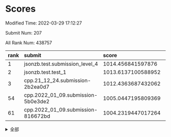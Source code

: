 # Scores

Modified Time: 2022-03-29 17:12:27

Submit Num: 207

All Rank Num: 438757

| rank |               submit               |       score        |       sigma        | pk_num |
| :--- | :--------------------------------- | :----------------- | :----------------- | :----- |
| 1    | jsonzb.test.submission_level_4     | 1014.456841597876  | 0.8218727617697522 | 8479   |
| 2    | jsonzb.test.test_1                 | 1013.6137100588952 | 0.8147943215133742 | 8480   |
| 3    | cpp.21_12_24.submission-2b2ea0d7   | 1012.4363687432062 | 0.7799706388629286 | 8474   |
| 54   | cpp.2022_01_09.submission-5b0e3de2 | 1005.0447195809369 | 0.7167799179036868 | 8482   |
| 61   | cpp.2022_01_09.submission-816672bd | 1004.2319447017264 | 0.7139446199391565 | 8485   |


<details>
<summary>全部</summary>

| rank |                 submit                 |       score        |       sigma        | pk_num |
| :--- | :------------------------------------- | :----------------- | :----------------- | :----- |
| 1    | jsonzb.test.submission_level_4         | 1014.456841597876  | 0.8218727617697522 | 8479   |
| 2    | jsonzb.test.test_1                     | 1013.6137100588952 | 0.8147943215133742 | 8480   |
| 3    | cpp.21_12_24.submission-2b2ea0d7       | 1012.4363687432062 | 0.7799706388629286 | 8474   |
| 4    | gobigger.level_3.submission_level_3_22 | 1011.5830597167916 | 0.7719305322700472 | 8472   |
| 5    | gobigger.level_3.submission_level_3_31 | 1011.2545000930703 | 0.7653354457354671 | 8477   |
| 6    | gobigger.level_3.submission_level_3_42 | 1011.0119391138725 | 0.7704225862811611 | 8478   |
| 7    | gobigger.level_3.submission_level_3_33 | 1010.9835574950786 | 0.7573641636184391 | 8482   |
| 8    | gobigger.level_3.submission_level_3_8  | 1010.9157534172119 | 0.7950855289032399 | 8478   |
| 9    | gobigger.level_3.submission_level_3_18 | 1010.8529484561534 | 0.7479645433661738 | 8482   |
| 10   | gobigger.level_3.submission_level_3_28 | 1010.8395878526303 | 0.777092265800554  | 8479   |
| 11   | gobigger.level_3.submission_level_3_4  | 1010.8128637471939 | 0.7696812603714434 | 8482   |
| 12   | gobigger.level_3.submission_level_3_14 | 1010.7312108422501 | 0.7755764996847263 | 8479   |
| 13   | gobigger.level_3.submission_level_3_25 | 1010.6682520547644 | 0.7695355554107016 | 8478   |
| 14   | gobigger.level_3.submission_level_3_44 | 1010.640681216233  | 0.7686250780834216 | 8481   |
| 15   | gobigger.level_3.submission_level_3_34 | 1010.6354448539031 | 0.7652753628851195 | 8477   |
| 16   | gobigger.level_3.submission_level_3_11 | 1010.623381343096  | 0.7490323597687398 | 8474   |
| 17   | gobigger.level_3.submission_level_3_43 | 1010.5577941908874 | 0.7702917195153073 | 8480   |
| 18   | gobigger.level_3.submission_level_3_7  | 1010.4256624628898 | 0.7805602155938929 | 8484   |
| 19   | gobigger.level_3.submission_level_3_12 | 1010.3764686569016 | 0.7873934912550828 | 8480   |
| 20   | gobigger.level_3.submission_level_3_46 | 1010.2578724060421 | 0.7954300647239216 | 8481   |
| 21   | gobigger.level_3.submission_level_3_15 | 1010.1727756656575 | 0.7689088820815296 | 8478   |
| 22   | gobigger.level_3.submission_level_3_3  | 1010.1680156412692 | 0.7833010279689567 | 8477   |
| 23   | gobigger.level_3.submission_level_3_16 | 1010.1585342457005 | 0.7533512319419118 | 8478   |
| 24   | gobigger.level_3.submission_level_3_10 | 1010.1332253480798 | 0.7845320301227486 | 8484   |
| 25   | gobigger.level_3.submission_level_3_37 | 1010.1215013517932 | 0.7581372882509367 | 8484   |
| 26   | gobigger.level_3.submission_level_3_17 | 1010.084122276819  | 0.7556081469269773 | 8480   |
| 27   | gobigger.level_3.submission_level_3_1  | 1010.0473986489679 | 0.771171455091037  | 8481   |
| 28   | gobigger.level_3.submission_level_3_0  | 1009.9960421455264 | 0.7493080240240494 | 8475   |
| 29   | gobigger.level_3.submission_level_3_13 | 1009.9334802569565 | 0.805602440871762  | 8474   |
| 30   | gobigger.level_3.submission_level_3_39 | 1009.8963925798927 | 0.7424948051533344 | 8475   |
| 31   | gobigger.level_3.submission_level_3_41 | 1009.8684891975354 | 0.7350580577409789 | 8479   |
| 32   | gobigger.level_3.submission_level_3_6  | 1009.839043240844  | 0.7560924271388971 | 8479   |
| 33   | gobigger.level_3.submission_level_3_29 | 1009.8171276594438 | 0.7383205796260335 | 8481   |
| 34   | gobigger.level_3.submission_level_3_48 | 1009.7442010314031 | 0.7523530496268054 | 8480   |
| 35   | gobigger.level_3.submission_level_3_47 | 1009.7395125282906 | 0.7569152347727682 | 8478   |
| 36   | gobigger.level_3.submission_level_3_9  | 1009.6932816589277 | 0.762217753392164  | 8477   |
| 37   | gobigger.level_3.submission_level_3_40 | 1009.6329152865477 | 0.7525451233034512 | 8477   |
| 38   | gobigger.level_3.submission_level_3_23 | 1009.6053143004582 | 0.7424284598558499 | 8479   |
| 39   | gobigger.level_3.submission_level_3_5  | 1009.5226587211324 | 0.7375250230107907 | 8477   |
| 40   | gobigger.level_3.submission_level_3_35 | 1009.5115710249559 | 0.7376307917444164 | 8478   |
| 41   | gobigger.level_3.submission_level_3_20 | 1009.4744939440507 | 0.7549965103408697 | 8477   |
| 42   | gobigger.level_3.submission_level_3_24 | 1009.4680536993878 | 0.7354880908037478 | 8480   |
| 43   | gobigger.level_3.submission_level_3_45 | 1009.4140544953055 | 0.7473680849326333 | 8476   |
| 44   | gobigger.level_3.submission_level_3_19 | 1009.4040505261336 | 0.7586212135735948 | 8474   |
| 45   | gobigger.level_3.submission_level_3_21 | 1009.3533049839476 | 0.7301087634590143 | 8477   |
| 46   | gobigger.level_3.submission_level_3_27 | 1009.1348160703674 | 0.7452917942046509 | 8482   |
| 47   | gobigger.level_3.submission_level_3_2  | 1009.1227501890081 | 0.7379736073028872 | 8474   |
| 48   | gobigger.level_3.submission_level_3_26 | 1009.0153346576216 | 0.7583211599863128 | 8482   |
| 49   | gobigger.level_3.submission_level_3_30 | 1008.7293528334831 | 0.7451458310976735 | 8478   |
| 50   | gobigger.level_3.submission_level_3_36 | 1008.5594512280483 | 0.7571442634705219 | 8480   |
| 51   | gobigger.level_3.submission_level_3_32 | 1008.3733943823383 | 0.7333766157920018 | 8479   |
| 52   | gobigger.level_3.submission_level_3_49 | 1008.3473309609533 | 0.7272356850281757 | 8481   |
| 53   | gobigger.level_3.submission_level_3_38 | 1008.0305846522997 | 0.7168220058425874 | 8485   |
| 54   | cpp.2022_01_09.submission-5b0e3de2     | 1005.0447195809369 | 0.7167799179036868 | 8482   |
| 55   | gobigger.level_1.submission_level_1_17 | 1004.7262806172516 | 0.7212775795660111 | 8477   |
| 56   | gobigger.level_1.submission_level_1_1  | 1004.6903912260015 | 0.7172785087133625 | 8477   |
| 57   | gobigger.level_1.submission_level_1_41 | 1004.6390506915693 | 0.7142947495481538 | 8482   |
| 58   | gobigger.level_1.submission_level_1_43 | 1004.5237808556459 | 0.721118065742757  | 8475   |
| 59   | gobigger.level_1.submission_level_1_24 | 1004.3456505494114 | 0.7311480607026707 | 8474   |
| 60   | gobigger.level_1.submission_level_1_23 | 1004.317156560234  | 0.7199083832727942 | 8478   |
| 61   | cpp.2022_01_09.submission-816672bd     | 1004.2319447017264 | 0.7139446199391565 | 8485   |
| 62   | gobigger.level_1.submission_level_1_33 | 1004.0201567711252 | 0.7012633648632262 | 8480   |
| 63   | gobigger.level_1.submission_level_1_42 | 1003.9980668875813 | 0.7172574192479453 | 8477   |
| 64   | gobigger.level_1.submission_level_1_26 | 1003.9592773536025 | 0.706549678394213  | 8484   |
| 65   | gobigger.level_1.submission_level_1_49 | 1003.9363114854261 | 0.7096515714423445 | 8478   |
| 66   | gobigger.level_1.submission_level_1_37 | 1003.8983829937215 | 0.7147091827039966 | 8475   |
| 67   | gobigger.level_1.submission_level_1_36 | 1003.842490048614  | 0.7223346730535252 | 8474   |
| 68   | gobigger.level_1.submission_level_1_0  | 1003.7089770631668 | 0.702007716951291  | 8478   |
| 69   | gobigger.level_1.submission_level_1_45 | 1003.5765357162171 | 0.7252920879440176 | 8480   |
| 70   | gobigger.level_1.submission_level_1_10 | 1003.5597953956249 | 0.7014518043677757 | 8481   |
| 71   | gobigger.level_1.submission_level_1_5  | 1003.5591094293836 | 0.7131178955863767 | 8474   |
| 72   | gobigger.level_1.submission_level_1_14 | 1003.5231147716149 | 0.7196930983191813 | 8479   |
| 73   | gobigger.level_1.submission_level_1_4  | 1003.3979817382041 | 0.7156405486014465 | 8483   |
| 74   | gobigger.level_1.submission_level_1_18 | 1003.3819418329306 | 0.6994557146813426 | 8477   |
| 75   | gobigger.level_1.submission_level_1_32 | 1003.3769376021015 | 0.7082513396583692 | 8480   |
| 76   | gobigger.level_1.submission_level_1_15 | 1003.283262988966  | 0.7075070393643399 | 8476   |
| 77   | gobigger.level_1.submission_level_1_2  | 1003.1213102398639 | 0.706699329083429  | 8482   |
| 78   | gobigger.level_1.submission_level_1_13 | 1003.113884350438  | 0.7103232392211645 | 8477   |
| 79   | gobigger.level_1.submission_level_1_27 | 1003.1105370393155 | 0.7240783701399924 | 8479   |
| 80   | gobigger.level_1.submission_level_1_8  | 1003.0963811691227 | 0.7189541399831095 | 8477   |
| 81   | gobigger.level_1.submission_level_1_34 | 1003.0905157063028 | 0.7159153082235832 | 8484   |
| 82   | gobigger.level_1.submission_level_1_46 | 1003.0807969092829 | 0.7146784801925632 | 8471   |
| 83   | gobigger.level_1.submission_level_1_6  | 1003.028924069952  | 0.7156817711074196 | 8474   |
| 84   | gobigger.level_1.submission_level_1_44 | 1003.0083763348777 | 0.7099579981820646 | 8480   |
| 85   | gobigger.level_1.submission_level_1_40 | 1003.0018434036081 | 0.7191398354319205 | 8474   |
| 86   | gobigger.level_1.submission_level_1_19 | 1003.0009610528547 | 0.719036705601154  | 8479   |
| 87   | gobigger.level_1.submission_level_1_48 | 1002.9998164829559 | 0.7055439727094883 | 8480   |
| 88   | gobigger.level_1.submission_level_1_28 | 1002.9964857064269 | 0.7080070891602893 | 8476   |
| 89   | gobigger.level_1.submission_level_1_16 | 1002.9258391478974 | 0.7138893003966676 | 8481   |
| 90   | gobigger.level_1.submission_level_1_11 | 1002.8670486755192 | 0.7078090019863637 | 8479   |
| 91   | gobigger.level_1.submission_level_1_39 | 1002.827346235054  | 0.7169185128945365 | 8480   |
| 92   | gobigger.level_1.submission_level_1_21 | 1002.785387350772  | 0.6911551312461217 | 8480   |
| 93   | gobigger.level_1.submission_level_1_31 | 1002.7464511386519 | 0.7056892878154597 | 8473   |
| 94   | gobigger.level_1.submission_level_1_22 | 1002.7114936929988 | 0.7004399521074549 | 8473   |
| 95   | gobigger.level_1.submission_level_1_9  | 1002.6915187863648 | 0.7111757742574768 | 8484   |
| 96   | gobigger.level_1.submission_level_1_47 | 1002.6691707783626 | 0.7164910164352997 | 8481   |
| 97   | gobigger.level_1.submission_level_1_30 | 1002.6014914182283 | 0.7146342934298398 | 8477   |
| 98   | gobigger.level_1.submission_level_1_35 | 1002.5969935747935 | 0.7186246276180576 | 8479   |
| 99   | gobigger.level_1.submission_level_1_20 | 1002.5899582624982 | 0.7218113458268057 | 8477   |
| 100  | gobigger.level_1.submission_level_1_38 | 1002.5664147386569 | 0.7128506814120852 | 8480   |
| 101  | gobigger.level_1.submission_level_1_7  | 1002.5640668036282 | 0.7118005367199339 | 8480   |
| 102  | gobigger.level_1.submission_level_1_12 | 1002.5292718113861 | 0.7162310388481329 | 8478   |
| 103  | gobigger.level_1.submission_level_1_25 | 1002.350838142364  | 0.7020257734636192 | 8478   |
| 104  | gobigger.level_1.submission_level_1_3  | 1002.083417871948  | 0.7122756666711977 | 8479   |
| 105  | gobigger.level_1.submission_level_1_29 | 1002.0175651912114 | 0.7193715452380625 | 8476   |
| 106  | gobigger.random.submission_random_6    | 998.5829271953625  | 0.699167813305032  | 8479   |
| 107  | gobigger.random.submission_random_40   | 997.456537093057   | 0.709639885924594  | 8476   |
| 108  | gobigger.random.submission_random_29   | 997.3736893237076  | 0.7077586199773139 | 8478   |
| 109  | gobigger.random.submission_random_32   | 996.8745360725234  | 0.7063786760415538 | 8479   |
| 110  | gobigger.random.submission_random_20   | 996.8374767572864  | 0.7008333631053382 | 8479   |
| 111  | gobigger.random.submission_random_4    | 996.7763184741542  | 0.7112616611258353 | 8476   |
| 112  | gobigger.random.submission_random_22   | 996.6967320355287  | 0.712003519985886  | 8481   |
| 113  | gobigger.random.submission_random_45   | 996.6462120664061  | 0.703646725615896  | 8479   |
| 114  | gobigger.random.submission_random_43   | 996.5507917869202  | 0.7143837495356895 | 8483   |
| 115  | gobigger.random.submission_random_39   | 996.5482879060982  | 0.7092819788334055 | 8480   |
| 116  | gobigger.random.submission_random_42   | 996.3880025137807  | 0.7047854244321623 | 8476   |
| 117  | gobigger.random.submission_random_41   | 996.2992649942852  | 0.7092777325150361 | 8482   |
| 118  | gobigger.random.submission_random_28   | 996.2696634996947  | 0.7078545193839042 | 8479   |
| 119  | gobigger.random.submission_random_18   | 996.238876527153   | 0.7041157807425391 | 8474   |
| 120  | gobigger.random.submission_random_49   | 996.21901569607    | 0.696852472248861  | 8472   |
| 121  | gobigger.random.submission_random_47   | 996.2031087857583  | 0.7161597336237505 | 8480   |
| 122  | gobigger.random.submission_random_27   | 996.1725210576298  | 0.7110124176271961 | 8485   |
| 123  | gobigger.random.submission_random_16   | 996.1684464327745  | 0.7158068767912389 | 8477   |
| 124  | gobigger.random.submission_random_0    | 996.1475680108881  | 0.7152347260944304 | 8486   |
| 125  | gobigger.random.submission_random_23   | 996.1360973391799  | 0.710973358346615  | 8477   |
| 126  | gobigger.random.submission_random_34   | 996.1327682402916  | 0.7123606036546802 | 8476   |
| 127  | gobigger.random.submission_random_37   | 996.1239311931325  | 0.6898197145933292 | 8483   |
| 128  | gobigger.random.submission_random_15   | 996.1118336374144  | 0.7104492698363987 | 8477   |
| 129  | gobigger.random.submission_random_9    | 996.0935298312719  | 0.6965152423374644 | 8473   |
| 130  | gobigger.random.submission_random_1    | 996.0857296020745  | 0.7177455314834488 | 8476   |
| 131  | gobigger.random.submission_random_38   | 996.0457649707871  | 0.7262014492248905 | 8476   |
| 132  | gobigger.random.submission_random_26   | 996.0061088232305  | 0.7006938958058171 | 8475   |
| 133  | gobigger.random.submission_random_35   | 996.0004331638447  | 0.7152099578107276 | 8482   |
| 134  | gobigger.random.submission_random_36   | 995.9947111292946  | 0.7035880780767059 | 8477   |
| 135  | gobigger.random.submission_random_33   | 995.8640955656032  | 0.7045241217450856 | 8476   |
| 136  | gobigger.random.submission_random_44   | 995.8335254749111  | 0.7071598617785856 | 8477   |
| 137  | gobigger.random.submission_random_10   | 995.8037124702064  | 0.7099944169412922 | 8478   |
| 138  | gobigger.random.submission_random_24   | 995.7276373047579  | 0.7117317097596536 | 8481   |
| 139  | gobigger.random.submission_random_46   | 995.7236398566889  | 0.704224018363727  | 8479   |
| 140  | gobigger.random.submission_random_5    | 995.6860173016813  | 0.7041939127385276 | 8484   |
| 141  | gobigger.random.submission_random_7    | 995.617626509381   | 0.717100399210686  | 8480   |
| 142  | gobigger.random.submission_random_48   | 995.6166392326326  | 0.7093638381225098 | 8478   |
| 143  | gobigger.random.submission_random_11   | 995.6070022454988  | 0.7194674099503526 | 8482   |
| 144  | gobigger.random.submission_random_2    | 995.5711087572322  | 0.7093759270450242 | 8479   |
| 145  | gobigger.random.submission_random_31   | 995.5288070632587  | 0.7167272415126568 | 8475   |
| 146  | gobigger.random.submission_random_19   | 995.4836687911422  | 0.7055267120757489 | 8480   |
| 147  | gobigger.random.submission_random_25   | 995.4561850670134  | 0.722963959262095  | 8474   |
| 148  | gobigger.random.submission_random_21   | 995.4351522884613  | 0.7068744682610757 | 8480   |
| 149  | gobigger.random.submission_random_30   | 995.4343051241821  | 0.6988188285260022 | 8481   |
| 150  | gobigger.random.submission_random_8    | 995.2868308942664  | 0.7043993890946568 | 8476   |
| 151  | gobigger.random.submission_random_3    | 995.2709288312112  | 0.7212710417416672 | 8482   |
| 152  | gobigger.random.submission_random_17   | 995.1508116470301  | 0.719513671826434  | 8473   |
| 153  | gobigger.random.submission_random_12   | 995.101919848455   | 0.7059777942844422 | 8482   |
| 154  | gobigger.random.submission_random_13   | 994.6634824241203  | 0.7129239799324715 | 8477   |
| 155  | gobigger.random.submission_random_14   | 994.649614735789   | 0.7198781497295921 | 8475   |
| 156  | gobigger.level_2.submission_level_2_7  | 994.4418462229366  | 0.7402346122081473 | 8479   |
| 157  | gobigger.level_2.submission_level_2_42 | 993.8075129485588  | 0.7211529718503024 | 8476   |
| 158  | gobigger.level_2.submission_level_2_23 | 993.7325239696615  | 0.7360928819453139 | 8473   |
| 159  | gobigger.level_2.submission_level_2_34 | 993.6759583916252  | 0.7288665449469464 | 8477   |
| 160  | gobigger.level_2.submission_level_2_6  | 993.4228207157068  | 0.737159687011836  | 8477   |
| 161  | gobigger.level_2.submission_level_2_12 | 993.3636753319298  | 0.7419608141276688 | 8479   |
| 162  | gobigger.level_2.submission_level_2_21 | 993.2538776460259  | 0.730212192259922  | 8479   |
| 163  | gobigger.level_2.submission_level_2_27 | 993.1126299485682  | 0.7314552107959457 | 8477   |
| 164  | gobigger.level_2.submission_level_2_8  | 993.1041982774157  | 0.7528356790609192 | 8480   |
| 165  | gobigger.level_2.submission_level_2_26 | 992.9592337106045  | 0.7354248333264615 | 8484   |
| 166  | gobigger.level_2.submission_level_2_1  | 992.9121541931131  | 0.738247477048002  | 8479   |
| 167  | gobigger.level_2.submission_level_2_14 | 992.8007522440657  | 0.7446141312381046 | 8476   |
| 168  | gobigger.level_2.submission_level_2_19 | 992.6705012802454  | 0.7461452965446971 | 8476   |
| 169  | gobigger.level_2.submission_level_2_44 | 992.620300964319   | 0.7340097434726073 | 8477   |
| 170  | gobigger.level_2.submission_level_2_30 | 992.5880592552859  | 0.7610373291147793 | 8475   |
| 171  | gobigger.level_2.submission_level_2_37 | 992.5848071483786  | 0.7521252293912811 | 8481   |
| 172  | gobigger.level_2.submission_level_2_46 | 992.5774701148292  | 0.7454607141827834 | 8477   |
| 173  | gobigger.level_2.submission_level_2_5  | 992.5522057228578  | 0.7352554294851286 | 8479   |
| 174  | gobigger.level_2.submission_level_2_31 | 992.4615083849834  | 0.7359733354097114 | 8477   |
| 175  | gobigger.level_2.submission_level_2_22 | 992.4152009979211  | 0.7653184324419874 | 8474   |
| 176  | gobigger.level_2.submission_level_2_25 | 992.345918983676   | 0.7540410024626476 | 8488   |
| 177  | gobigger.level_2.submission_level_2_40 | 992.3443328935266  | 0.7271222414209266 | 8476   |
| 178  | gobigger.level_2.submission_level_2_0  | 992.3138865053977  | 0.7318595156404076 | 8477   |
| 179  | gobigger.level_2.submission_level_2_43 | 992.1201098537127  | 0.7328195680140556 | 8482   |
| 180  | gobigger.level_2.submission_level_2_45 | 992.0380171088458  | 0.7436387529505277 | 8477   |
| 181  | gobigger.level_2.submission_level_2_4  | 991.9752800555776  | 0.7422997562642042 | 8477   |
| 182  | gobigger.level_2.submission_level_2_29 | 991.957730451247   | 0.7640890797356658 | 8483   |
| 183  | gobigger.level_2.submission_level_2_15 | 991.9308140491898  | 0.7509963038579011 | 8475   |
| 184  | gobigger.level_2.submission_level_2_3  | 991.8616764855142  | 0.7517350858916633 | 8480   |
| 185  | gobigger.level_2.submission_level_2_35 | 991.8389309977837  | 0.7502034469282924 | 8474   |
| 186  | gobigger.level_2.submission_level_2_49 | 991.7862678452514  | 0.7466162046712377 | 8477   |
| 187  | gobigger.level_2.submission_level_2_16 | 991.6492580215977  | 0.7404580040202426 | 8478   |
| 188  | gobigger.level_2.submission_level_2_20 | 991.6372829926532  | 0.7420537836233244 | 8481   |
| 189  | gobigger.level_2.submission_level_2_41 | 991.59032470206    | 0.7689613293340477 | 8484   |
| 190  | gobigger.level_2.submission_level_2_9  | 991.5767883296705  | 0.7578460541323399 | 8481   |
| 191  | gobigger.level_2.submission_level_2_32 | 991.5620224119675  | 0.7661631423855861 | 8474   |
| 192  | gobigger.level_2.submission_level_2_24 | 991.5502307622398  | 0.7504556466154266 | 8481   |
| 193  | gobigger.level_2.submission_level_2_38 | 991.5056156486171  | 0.7512055236643328 | 8483   |
| 194  | gobigger.level_2.submission_level_2_28 | 991.4663132042847  | 0.7410852786859695 | 8476   |
| 195  | gobigger.level_2.submission_level_2_33 | 991.4648990288017  | 0.7433339524755539 | 8480   |
| 196  | gobigger.level_2.submission_level_2_13 | 991.4223257239879  | 0.7677643131226273 | 8471   |
| 197  | gobigger.level_2.submission_level_2_18 | 991.3254019549856  | 0.7679789999628895 | 8473   |
| 198  | gobigger.level_2.submission_level_2_10 | 991.3134990481825  | 0.7518666283579956 | 8479   |
| 199  | gobigger.level_2.submission_level_2_48 | 991.3037123490798  | 0.7587676265885066 | 8477   |
| 200  | gobigger.level_2.submission_level_2_11 | 991.2728754035523  | 0.74950516687627   | 8480   |
| 201  | gobigger.level_2.submission_level_2_2  | 991.2455594171632  | 0.7478587201624555 | 8479   |
| 202  | gobigger.level_2.submission_level_2_36 | 991.0227112296229  | 0.7673027107992487 | 8477   |
| 203  | gobigger.level_2.submission_level_2_39 | 991.0189955227579  | 0.7648957794924355 | 8479   |
| 204  | gobigger.level_2.submission_level_2_47 | 990.5200052094586  | 0.7669138952994686 | 8477   |
| 205  | gobigger.level_2.submission_level_2_17 | 990.1947952736201  | 0.7871361910953147 | 8477   |
| 206  | gobigger.none.submission_none_0        | 978.1746647256674  | 1.2402379983843665 | 8477   |
| 207  | gobigger.none.submission_none_1        | 976.1311947265893  | 1.411520284939021  | 8480   |

</details>